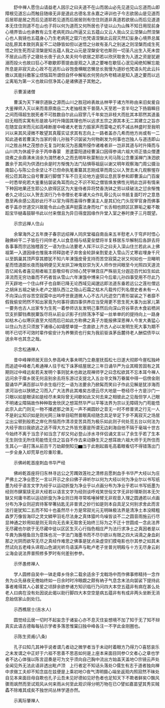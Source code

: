 <!-- { "loadSidebar": true } -->
　　舒中禅人愿住山请益老人因示之曰夫道不在山而居山必先见道见山忘道而山即障根见道忘山而触目随缘无非是道此古德名言永嘉之谛训也子今志欲居山是见道而后居耶是居之而后见道耶若见道而后居居则有住住则道非真道若欲居山而后见道道本无住住则道不在山也子将以何为道而又何所居也子徒以山为山殊不知日用现前身心境界皆山也承教有云生老病死四山所逼又云五蕴山又云人我山又云涅槃山然涅槃心也人我镜也五蕴身心乃生老病死之窟穴也梵语涅槃此云寂灭然幻妄身心境界总属动乱原其本致则真妄不二动静皆如但以迷悟之分故有圣凡之别迷之则涅槃而成生死悟之则生死而证涅槃是知五蕴人我之山元是涅槃安宅也斯则一切圣凡出生入死未尝不居此山而子之寝处长夜于此久矣夫何今欲居之耶若以欣厌取舍为入道之资是犹避溺而投火也故曰狂心不歇歇即菩提由是观之入道之要唯在歇狂心泯见闻绝知解忘能所息是非寂灭此心政不在逃形山谷饱食横眠恣懒怠长我慢为道妙也梵语头陀此云抖擞以其能抖擞客尘烦恼耳所谓但自怀中解垢衣何劳向外夸精进是知入道之要而以远尘离垢为第一义也故曰但净其心是诸佛道子其勉之。

　　示曹溪诸僧

　　曹溪为天下禅宗道脉之源而山川之胜冠岭表故丛林甲于诸方所称由来旧矣爰自大鉴禅师入灭以来而青原南岳二大老抽枝发干普荫人天至若一言半句之下扬眉瞬目之间而得超生脱死者不可胜数自尔此山寂寥几千年矣岂非枝大而批其本耶然其道虽曰无相而实寓有形是故与时升降固其理也所以远求五宗之源其本无二其建立之旨亦在随宜自宋而元如高峰断崖中峰诸大老皆力振家声而雷电之机不减丛林盛时至我明兴以来其风浸微不敢望其真履实证求其有志向上一路者盖亦几希而他方尚或有一二知此道者若曹溪为当家的骨儿孙独不识袈裟为何物剃发为何事也岂独人与道违即山川之胜丛林之茂想亦无复当时矣况为恶魔所侵作诸难者非一岂非其道与时升降而与山川共为休戚乎余于丙申春蒙　恩遣雷阳道经曹溪口因得参谒六祖大师正值众僧遭烧煮之余鼎沸未消余为潸然者久之而去明年秋蒙制台大司马陈公念曹溪禅门洙泗欲置余于其间为供洒扫余是时方惭愧为法门玷惧辱祖庭以谢又明年观察海门周公摄治南韶心与陈公合余坚让不已但命执笔重纂其志刚成草而周公以入贺去未几观察惺存祝公莅其政公自号曹溪行脚僧下车不日无论地方盗弭讼息民享参和即曹溪山门百废一时悉举宛若大鉴重拈袈裟角耳而向之不识不知之僧皆焕发佛性光明此岂非有情来下种因地果还生耶公久欲得区区为大鉴侍者异将焚香洗钵之劳以续破法之愆余惭愧者久之顷公以入贺去滨行乃令寺僧长老率诸大众作礼辱公先以书抵复面叮咛之意恳恳至再余感公高妙此行不以官为得而喜得作曹溪主人是其幻化门头现宰官身而佛事者乎盖亦世道交兴故能令此山色溪声挺露法身而吐广长舌相也顾区区罪垢之躯不敢蹈宝华檛毒鼓聊书此以付来僧且为异日得度因缘作升堂入室之券时庚子三月既望。

　　示宗远禅人住山

　　余窜海外之五年庚子春宗远绍禅人同庆堂福自南岳来五羊慰老人于穹庐时悟心融佛岭干二子皆在行间伴老人以食息相与结夏垒壁将半复移居东华解制后各辞去将各事事而宗远独稽首乞一语为住山法要老人挥汗以示之曰夫入深山住兰若此从上佛祖第一入道因缘也惟我本师释迦老子弃舍金轮辞亲割爱走入雪山万丈寒岩埋身千尺以至鹊巢其顶芦穿其膝犹不知六年涷饿皮骨支持而苦空寂莫之状又何如也一旦睹明星而悟道朗长夜而独明便见天龙拱卫神鬼钦崇为天人师作世间眼至今光照四天道流百亿闻名者喜见相者皈王臣敬仰有识倾心梵宇琳宫庄严殊丽无分遐迩百代如生如此泽流而无穷功垂而不朽者皆从雪山六年涷饿中博来只今后辈儿孙四事受用不尽此乃开天辟地一个住山样子也自斯已降无论西域见闻邈远即法道东垂若远公之莲社僧远之胡床五祖之破头老卢之猎队西江之隐山石霜之枯木凡载传灯列名僧史者未有一人不向深山穷谷苦空寂莫中出呜呼世衰道微人心不古凡托迹空门寄形袈裟之下者靡不假我偷安罔然不知出家竟为何事将谓四事供养应当受用更不思生死大事为出家儿第一要务也古人出家专为生死一着参师访友发明己事然后向深山穷谷草衣木食岩栖涧饮支折脚铛煮脱粟饭尽将从前业识影子扫除荡净不留一丝单单的的提持向上一路身如枯木心似寒灰直至大彻而后已如此方称佛之真子方能报佛深恩禅人今发大勇猛心以住山为志只须放下诸缘心如墙壁单提一念直欲上齐古人必以发明生死大事为期不明不已切不可效时辈作偷安计为养懒资也行矣为我前驱诛茅岳麓待老人酬偿债毕以送余年也其念之哉。

　　示念松通禅人

　　昔中峰禅师居天目久参高峰大事未明乃立悬崖抚孤松七日遂大彻即今崖松独峙而追迹中峰者几希通禅人往于松下诛茅结屋居之三年日诵华严为业其精苦固有之其期则过中峰远矣若夫发明个事则犹未也故达观禅师字之曰念松欲其不忘本耳今禅人远问余于瘴乡居无何且别余去将东游过支提北入五台寻文殊万眷属中得一侣傍金刚窟诵华严满百部以毕余生临行乞一语为法要余乃掀髯而笑曰子作此见解是犹涉海而求河浴也以狭陋之习而入广大法界此其难矣古德云尽大地是一卷经尽十方是沙门一只眼以如是眼读如是经尽未来际曾无间歇如此又何去来之相彼此之见哉但学人己眼不明诸尘障隔故作种种取舍欣厌之想耳然华严以平等法界为宗以无障碍为门苟能悟此宗入此门则无一物不播遮那之体无一声不阐圆妙之音无一时不修普贤之行无一人不是刹尘知识如是则光网三昧举目昭然普眼真经随念具足举足下步不离寂灭之场居尘出尘顿到般若之岸化热恼而作清凉变苦具而为极乐如此则子何处觅五台以何法为大经乎故曰我欲逃之逃不得大方之外皆充塞是所谓无边刹海自他不隔于毫端十世古今始终不离于当念子如当念了却又何必登山涉水寻伴侣诵文言以了余生乎若了生本无生则住无所住苟能悟无住之旨自不作去来动静生灭之想耳故六祖大师于无所住而生其心一语打落从前百千万劫颠倒知见▆当于此剔起眉毛高着眼看切不得错落出门一步全身入却荒草也珍重珍重。

　　示佛岭乾首座刺血书华严经

　　佛岭乾首座将归东林寻远公之芳躅效莲社之清修且愿刺血手书华严大经以为庄严佛土之净业愿乞一言以开示之余曰佛子谛听尔以何为大经以何为净业尔以书写纸墨为经乎语言文字为经乎以运动折旋为净业乎以点画分布为净业乎若以书写纸墨为经则市肆案牍无非大经若以语言文字为经则谈呼戏笑世俗文字无非妙理斯则本无欠缺又何庸书若以运动折旋为净业则日用寻常咳唾掉臂无非观音入理之圆通若以点画分布为净业则迎宾待客举箸拈匙无非普贤之妙行如是则本自具足又何别求舍此而言法行是犹知二五而不知十也虽然尽十方是常寂光元无明昧极法界是清净土本没精粗森罗万像皆海印之灵文鳞甲羽毛尽法身之真体猿吟鸟噪皆谈不二之圆音雨施云行尽显神通之妙用如是则无背向无去来无取舍无始终三际为之不迁十世圆成一念此法界无尽藏也尔欲于无尽藏中徒以区区生灭心行指色相庄严为法行求净土之真因者是以牛粪为旃檀鱼目为意珠也况一字法门海墨书而不尽尔欲以有限之四大涓滴之身血刹那之光阴而欲写无尽之真经作难思之佛事是犹点染虚空扪摸电影也尔其参之如其未然试向五老峰头谛观山色湖光听鸟语溪声与毗卢老子坐普光明殿与十方无尽身云刹尘海会说法界普照修多罗时有何差别参参。

　　示怀愚修禅人

　　学人圆修自吴中一钵走瘴乡侍余二载余适余于戈戟场中而作佛事修精持一念作务为众先昼夜无倦始终如一日余时时泠眼觑之颇有衲子气息念末法向袈裟下提持此事者难得其人心甚爱之顷辞余欲参诸方知识临行乃问四大本空五蕴非有病在甚么处老人曰病在没有处因说此偈以助行脚四大本空空是病五蕴非有有成非两头坐断无消息始信家山到处归。

　　示西樵居士(吉水人)

　　圆觉经云居一切时不起妄念于诸妄心亦不息灭住妄想境不加了知于无了知不辩真实此语古德每每拈示学者多落思惟窠臼独中峰各注一不字此金刚圈也。

　　示陈生资甫(八条)

　　孔子曰知几其神乎说者谓几者动之微学者当于未动时着眼方乃得力○喜怒哀乐之未发谓之中正好于六祖不思善不思恶如何是上座本来面目同参○文者心之章也学者不达心体强以陈言逗奏是可为文乎须向自己胸中流出方始盖天盖地○宗镜云声处全闻见外无法此语非透出毗卢顶　上行者定不知话头落处○儒生有志于道者独向禅中求做工夫却不知念兹在兹便是上乘初地○夜气清明摄心端坐返观内照寂然不昧处自见本来面目母自欺也孔子云吾未见好德如见好色者也足知天下不欺者鲜矣○飘风骤雨飒然而至试观风从何来雨从何至此观识得分明万物在已○譬如嘉苗望其秀实贼蟊不除难其成矣不独世间丛林学道亦然。

　　示离际肇禅人

